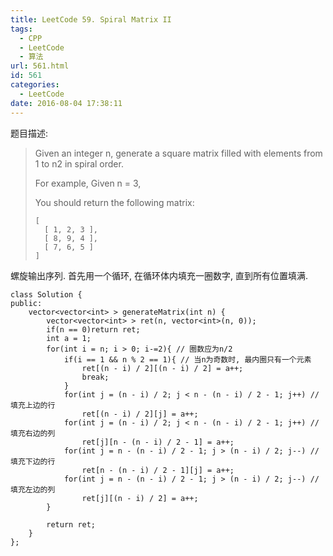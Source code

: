 ```yaml
---
title: LeetCode 59. Spiral Matrix II
tags:
  - CPP
  - LeetCode
  - 算法
url: 561.html
id: 561
categories:
  - LeetCode
date: 2016-08-04 17:38:11
---
```

﻿题目描述:

>Given an integer n, generate a square matrix filled with elements from 1 to n2 in spiral order.
>
>For example,
>Given n = 3,
>
>You should return the following matrix:
>
>     [
>       [ 1, 2, 3 ],
>       [ 8, 9, 4 ],
>       [ 7, 6, 5 ]
>     ]

螺旋输出序列. 首先用一个循环, 在循环体内填充一圈数字, 直到所有位置填满.

    class Solution {
    public:
        vector<vector<int> > generateMatrix(int n) {
            vector<vector<int> > ret(n, vector<int>(n, 0));
            if(n == 0)return ret;
            int a = 1;
            for(int i = n; i > 0; i-=2){ // 圈数应为n/2
                if(i == 1 && n % 2 == 1){ // 当n为奇数时, 最内圈只有一个元素
                    ret[(n - i) / 2][(n - i) / 2] = a++;
                    break;
                }
                for(int j = (n - i) / 2; j < n - (n - i) / 2 - 1; j++) // 填充上边的行
                    ret[(n - i) / 2][j] = a++;
                for(int j = (n - i) / 2; j < n - (n - i) / 2 - 1; j++) // 填充右边的列
                    ret[j][n - (n - i) / 2 - 1] = a++;
                for(int j = n - (n - i) / 2 - 1; j > (n - i) / 2; j--) // 填充下边的行
                    ret[n - (n - i) / 2 - 1][j] = a++;
                for(int j = n - (n - i) / 2 - 1; j > (n - i) / 2; j--) // 填充左边的列
                    ret[j][(n - i) / 2] = a++;
            }
            
            return ret;
        }
    };